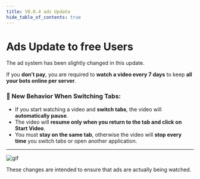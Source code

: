 ```yaml
---
title: V0.0.4 ads Update
hide_table_of_contents: true
---
```

# Ads Update to free Users

The ad system has been slightly changed in this update.

If you **don’t pay**, you are required to **watch a video every 7 days** to keep **all your bots online per server**.

### 🚫 New Behavior When Switching Tabs:

- If you start watching a video and **switch tabs**, the video will **automatically pause**.
- The video will **resume only when you return to the tab and click on Start Video**.
- You must **stay on the same tab**, otherwise the video will **stop every time** you switch tabs or open another application.

---

![gif](@site/static/img/ads.gif)

These changes are intended to ensure that ads are actually being watched.